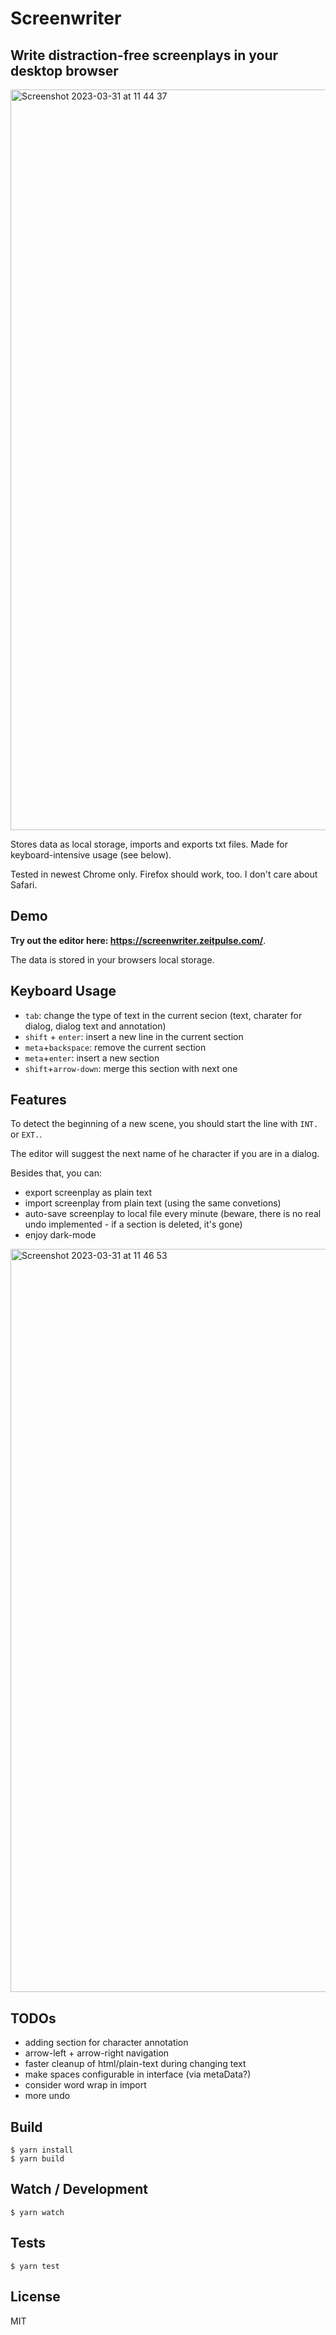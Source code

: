 # Screenwriter
## Write distraction-free screenplays in your desktop browser

<img width="1185" alt="Screenshot 2023-03-31 at 11 44 37" src="https://user-images.githubusercontent.com/140571/229086507-b4b63dd7-52ba-4c90-b97c-4dab1fc2bcbb.png">

Stores data as local storage, imports and exports txt files. Made for keyboard-intensive usage (see below).

Tested in newest Chrome only. Firefox should work, too. I don't care about Safari.

## Demo

**Try out the editor here: https://screenwriter.zeitpulse.com/**.

The data is stored in your browsers local storage.

## Keyboard Usage

 * `tab`: change the type of text in the current secion (text, charater for dialog, dialog text and annotation)
 * `shift` + `enter`: insert a new line in the current section
 * `meta`+`backspace`: remove the current section
 * `meta`+`enter`: insert a new section
 * `shift`+`arrow-down`: merge this section with next one

## Features

To detect the beginning of a new scene, you should start the line with `INT.` or `EXT.`.

The editor will suggest the next name of he character if you are in a dialog.

Besides that, you can:

 * export screenplay as plain text
 * import screenplay from plain text (using the same convetions)
 * auto-save screenplay to local file every minute (beware, there is no real undo implemented - if a section is deleted, it's gone)
 * enjoy dark-mode
 
<img width="1189" alt="Screenshot 2023-03-31 at 11 46 53" src="https://user-images.githubusercontent.com/140571/229086759-31aa087d-cb28-443f-82c6-a36200b16a26.png">

## TODOs

 * adding section for character annotation
 * arrow-left + arrow-right navigation
 * faster cleanup of html/plain-text during changing text
 * make spaces configurable in interface (via metaData?)
 * consider word wrap in import
 * more undo

## Build

    $ yarn install
    $ yarn build

## Watch / Development

    $ yarn watch

## Tests

    $ yarn test

## License

MIT
